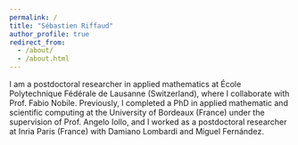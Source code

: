 ```yaml
---
permalink: /
title: "Sébastien Riffaud"
author_profile: true
redirect_from: 
  - /about/
  - /about.html
---
```

<p></p>
I am a postdoctoral researcher in applied mathematics at École Polytechnique Fédérale de Lausanne (Switzerland), where I collaborate with Prof. Fabio Nobile. Previously, I completed a PhD in applied mathematic and scientific computing at the University of Bordeaux (France) under the supervision of Prof. Angelo Iollo, and I worked as a postdoctoral researcher at Inria Paris (France) with Damiano Lombardi and Miguel Fernández.</p>
